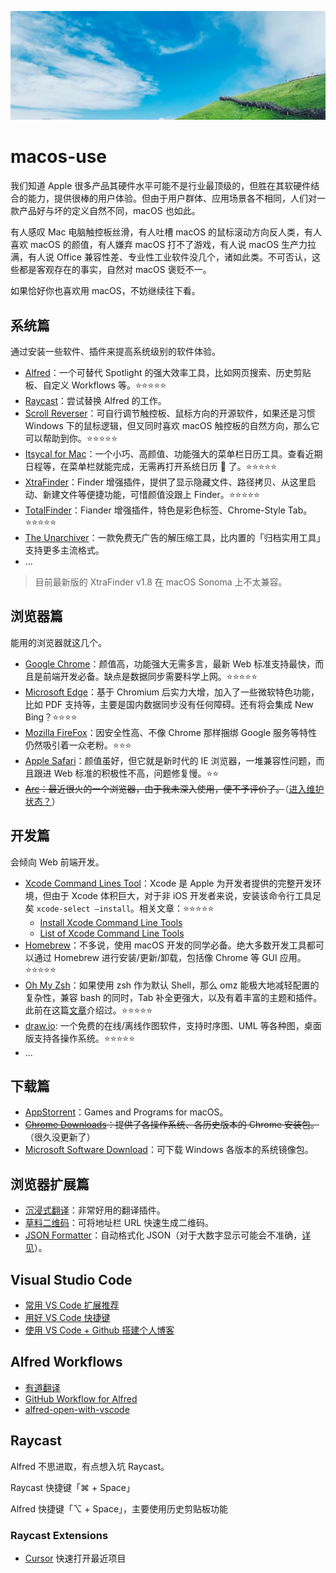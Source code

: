 <div style="font-size: 14px">

![](./images/cover.png)

# macos-use

我们知道 Apple 很多产品其硬件水平可能不是行业最顶级的，但胜在其软硬件结合的能力，提供很棒的用户体验。但由于用户群体、应用场景各不相同，人们对一款产品好与坏的定义自然不同，macOS 也如此。

有人感叹 Mac 电脑触控板丝滑，有人吐槽 macOS 的鼠标滚动方向反人类，有人喜欢 macOS 的颜值，有人嫌弃 macOS 打不了游戏，有人说 macOS 生产力拉满，有人说 Office 兼容性差、专业性工业软件没几个，诸如此类。不可否认，这些都是客观存在的事实，自然对 macOS 褒贬不一。

如果恰好你也喜欢用 macOS，不妨继续往下看。

## 系统篇

通过安装一些软件、插件来提高系统级别的软件体验。

- [Alfred](https://www.alfredapp.com/)：一个可替代 Spotlight 的强大效率工具，比如网页搜索、历史剪贴板、自定义 Workflows 等。⭐️⭐️⭐️⭐️⭐️
- [Raycast](https://www.raycast.com/)：尝试替换 Alfred 的工作。
- [Scroll Reverser](https://pilotmoon.com/scrollreverser/)：可自行调节触控板、鼠标方向的开源软件，如果还是习惯 Windows 下的鼠标逻辑，但又同时喜欢 macOS 触控板的自然方向，那么它可以帮助到你。⭐️⭐️⭐️⭐️⭐️
- [Itsycal for Mac](https://www.mowglii.com/itsycal/)：一个小巧、高颜值、功能强大的菜单栏日历工具。查看近期日程等，在菜单栏就能完成，无需再打开系统日历 📅 了。⭐️⭐️⭐️⭐️⭐️
- [XtraFinder](https://www.trankynam.com/xtrafinder/)：Finder 增强插件，提供了显示隐藏文件、路径拷贝、从这里启动、新建文件等便捷功能，可惜颜值没跟上 Finder。⭐️⭐️⭐️⭐️⭐️
- [TotalFinder](https://totalfinder.binaryage.com/)：Fiander 增强插件，特色是彩色标签、Chrome-Style Tab。⭐️⭐️⭐️⭐️⭐️
- [The Unarchiver](https://apps.apple.com/cn/app/the-unarchiver/id425424353?mt=12)：一款免费无广告的解压缩工具，比内置的「归档实用工具」支持更多主流格式。
- ...

> 目前最新版的 XtraFinder v1.8 在 macOS Sonoma 上不太兼容。

## 浏览器篇

能用的浏览器就这几个。

- [Google Chrome](https://www.google.cn/chrome/)：颜值高，功能强大无需多言，最新 Web 标准支持最快，而且是前端开发必备。缺点是数据同步需要科学上网。⭐️⭐️⭐️⭐️⭐️
- [Microsoft Edge](https://www.microsoft.com/zh-cn/edge/download)：基于 Chromium 后实力大增，加入了一些微软特色功能，比如 PDF 支持等，主要是国内数据同步没有任何障碍。还有将会集成 New Bing？⭐️⭐️⭐️⭐️
- [Mozilla FireFox](http://www.firefox.com.cn/)：因安全性高、不像 Chrome 那样捆绑 Google 服务等特性仍然吸引着一众老粉。⭐️⭐️⭐️
- [Apple Safari](https://www.apple.com.cn/safari/)：颜值虽好，但它就是新时代的 IE 浏览器，一堆兼容性问题，而且跟进 Web 标准的积极性不高，问题修复慢。⭐️⭐️
- ~~[Arc](https://arc.net/)：最近很火的一个浏览器，由于我未深入使用，便不予评价了。~~（[进入维护状态？](https://www.youtube.com/watch?v=E9yZ0JusME4)）

## 开发篇

会倾向 Web 前端开发。

- [Xcode Command Lines Tool](https://developer.apple.com/download/all/?q=command%20line%20tools)：Xcode 是 Apple 为开发者提供的完整开发环境，但由于 Xcode 体积巨大，对于非 iOS 开发者来说，安装该命令行工具足矣 `xcode-select –install`。相关文章：⭐️⭐️⭐️⭐️⭐️
  - [Install Xcode Command Line Tools](https://mac.install.guide/commandlinetools/index.html)
  - [List of Xcode Command Line Tools](https://mac.install.guide/commandlinetools/8.html)
- [Homebrew](https://brew.sh/)：不多说，使用 macOS 开发的同学必备。绝大多数开发工具都可以通过 Homebrew 进行安装/更新/卸载，包括像 Chrome 等 GUI 应用。⭐️⭐️⭐️⭐️⭐️
- [Oh My Zsh](https://github.com/ohmyzsh/ohmyzsh/)：如果使用 zsh 作为默认 Shell，那么 omz 能极大地减轻配置的复杂性，兼容 bash 的同时，Tab 补全更强大，以及有着丰富的主题和插件。此前在这篇[文章](https://github.com/toFrankie/blog/issues/28)介绍过。⭐️⭐️⭐️⭐️⭐️
- [draw.io](https://www.drawio.com/): 一个免费的在线/离线作图软件，支持时序图、UML 等各种图，桌面版支持各操作系统。⭐️⭐️⭐️⭐️⭐️
- ...

## 下载篇

- [AppStorrent](https://appstorrent.ru/)：Games and Programs for macOS。
- ~~[Chrome Downloads](https://www.chromedownloads.net/chrome64osx/)：提供了各操作系统、各历史版本的 Chrome 安装包。~~（很久没更新了）
- [Microsoft Software Download](https://microsoft.com/en-us/software-download/)：可下载 Windows 各版本的系统镜像包。

## 浏览器扩展篇

- [沉浸式翻译](https://immersivetranslate.com/)：非常好用的翻译插件。
- [草料二维码](https://chromewebstore.google.com/detail/%E8%8D%89%E6%96%99%E4%BA%8C%E7%BB%B4%E7%A0%81-%E5%BF%AB%E9%80%9F%E7%94%9F%E7%A0%81%E5%92%8C%E8%A7%A3%E7%A0%81%E5%B7%A5%E5%85%B7/moombeodfomdpjnpocobemoiaemednkg)：可将地址栏 URL 快速生成二维码。
- [JSON Formatter](https://chromewebstore.google.com/detail/bcjindcccaagfpapjjmafapmmgkkhgoa)：自动格式化 JSON（对于大数字显示可能会不准确，[详见](https://github.com/callumlocke/json-formatter#why-are-large-numbers-not-displayed-accurately)）。

## Visual Studio Code

- [常用 VS Code 扩展推荐](https://github.com/toFrankie/blog/issues/43)
- [用好 VS Code 快捷键](https://github.com/toFrankie/blog/issues/317)
- [使用 VS Code + Github 搭建个人博客](https://github.com/toFrankie/blog/issues/327)

## Alfred Workflows

- [有道翻译](https://github.com/wensonsmith/YoudaoTranslator)
- [GitHub Workflow for Alfred](https://github.com/gharlan/alfred-github-workflow)
- [alfred-open-with-vscode](https://github.com/toFrankie/alfred-open-with-vscode)

## Raycast

Alfred 不思进取，有点想入坑 Raycast。

Raycast 快捷键「⌘ + Space」

Alfred 快捷键「⌥ + Space」，主要使用历史剪贴板功能

### Raycast Extensions

- [Cursor](https://www.raycast.com/degouville/cursor-recent-projects) 快速打开最近项目

<!-- 内容请在此处前面插入 -->
</div>
